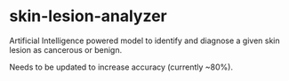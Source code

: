 # skin-lesion-analyzer
Artificial Intelligence powered model to identify and diagnose a given skin lesion as cancerous or benign.

Needs to be updated to increase accuracy (currently ~80%).
